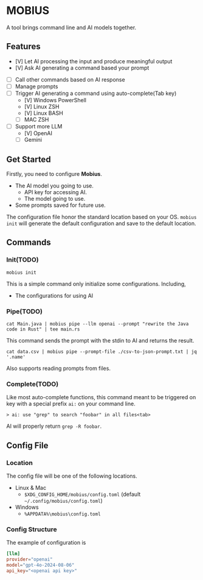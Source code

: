 # MOBIUS

A tool brings command line and AI models together.

## Features

- [V] Let AI processing the input and produce meaningful output
- [V] Ask AI generating a command based your prompt
- [ ] Call other commands based on AI response
- [ ] Manage prompts
- [ ] Trigger AI generating a command using auto-complete(Tab key)
  - [V] Windows PowerShell
  - [V] Linux ZSH
  - [V] Linux BASH
  - [ ] MAC ZSH
- [ ] Support more LLM
  - [V] OpenAI
  - [ ] Gemini

## Get Started

Firstly, you need to configure **Mobius**.

* The AI model you going to use.
  * API key for accessing AI.
  * The model going to use.
* Some prompts saved for future use.

The configuration file honor the standard location based on your OS.
`mobius init` will generate the default configuration and save to the default location.

## Commands

### Init(TODO)

```shell
mobius init
```

This is a simple command only initialize some configurations.  Including,
* The configurations for using AI

### Pipe(TODO)

```shell
cat Main.java | mobius pipe --llm openai --prompt "rewrite the Java code in Rust" | tee main.rs
```

This command sends the prompt with the stdin to AI and returns the result.

```shell
cat data.csv | mobius pipe --prompt-file ./csv-to-json-prompt.txt | jq '.name'
```

Also supports reading prompts from files.

### Complete(TODO)

Like most auto-complete functions, this command meant to be triggered on <tab> key with a special 
prefix `ai:` on your command line.

```shell
> ai: use "grep" to search "foobar" in all files<tab>
```

AI will properly return `grep -R foobar`.

## Config File

### Location

The config file will be one of the following locations.

* Linux & Mac
  * `$XDG_CONFIG_HOME/mobius/config.toml` (default `~/.config/mobius/config.toml`)
* Windows
  * `%APPDATA%\mobius\config.toml`

### Config Structure

The example of configuration is

```toml
[llm]
provider="openai"
model="gpt-4o-2024-08-06"
api_key="<openai api key>"
```
